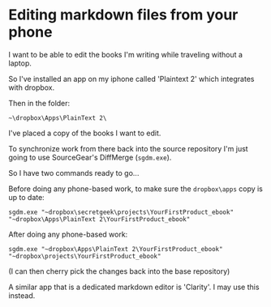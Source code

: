 ﻿# Editing markdown files from your phone

I want to be able to edit the books I'm writing while traveling without a laptop.

So I've installed an app on my iphone called 'Plaintext 2' which integrates with dropbox.

Then in the folder:

    ~\dropbox\Apps\PlainText 2\

I've placed a copy of the books I want to edit.

To synchronize work from there back into the source repository I'm just going to use SourceGear's DiffMerge (`sgdm.exe`).

So I have two commands ready to go...

Before doing any phone-based work, to make sure the `dropbox\apps` copy is up to date:

    sgdm.exe "~dropbox\secretgeek\projects\YourFirstProduct_ebook" "~dropbox\Apps\PlainText 2\YourFirstProduct_ebook"

After doing any phone-based work:

    sgdm.exe "~dropbox\Apps\PlainText 2\YourFirstProduct_ebook" "~dropbox\projects\YourFirstProduct_ebook"

(I can then cherry pick the changes back into the base repository)

A similar app that is a dedicated markdown editor is 'Clarity'. I may use this instead.